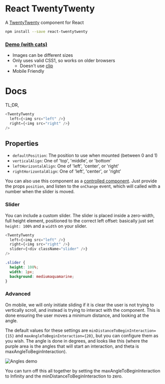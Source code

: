 # React TwentyTwenty

A [TwentyTwenty](http://zurb.com/playground/twentytwenty) component for React

```bash
npm install --save react-twentytwenty
```

### [Demo (with cats)](http://jacobp100.github.io/react-twentytwenty/)

* Images can be different sizes
* Only uses valid CSS1, so works on older browsers
  * Doesn't use [clip](https://developer.mozilla.org/en/docs/Web/CSS/clip)
* Mobile Friendly

# Docs

TL;DR,

```js
<TwentyTwenty
  left={<img src="left" />}
  right={<img src="right" />}
/>
```

## Properties

* `defaultPosition`: The position to use when mounted (between 0 and 1)
* `verticalAlign`: One of 'top', 'middle', or 'bottom'
* `leftHorizontalAlign`: One of 'left', 'center', or 'right'
* `rightHorizontalAlign`: One of 'left', 'center', or 'right'

You can also use this component as a [controlled component](https://reactjs.org/docs/uncontrolled-components.html). Just provide the props `position`, and listen to the `onChange` event, which will called with a number when the slider is moved.

### Slider

You can include a custom slider. The slider is placed inside a zero-width, full height element, positioned to the correct left offset: basically just set `height: 100%` and a `width` on your slider.

```js
<TwentyTwenty
  left={<img src="left" />}
  right={<img src="right" />}
  slider={<div className="slider" />}
/>
```

```css
.slider {
  height: 100%;
  width: 1px;
  background: mediumaquamarine;
}
```

### Advanced

On mobile, we will only initiate sliding if it is clear the user is not trying to vertically scroll, and instead is trying to interact with the component. This is done ensuring the user moves a minimum distance, and looking at the angle.

The default values for these settings are `minDistanceToBeginInteraction={15}` and `maxAngleToBeginInteraction={20}`, but you can configure them as you wish. The angle is done in degrees, and looks like this (where the purple area is the angles that will start an interaction, and theta is maxAngleToBeginInteraction).

![Angles demo](https://raw.githubusercontent.com/jacobp100/react-twentytwenty/gh-pages/assets/angles.png)

You can turn off this all together by setting the maxAngleToBeginInteraction to Infinity and the minDistanceToBeginInteraction to zero.
